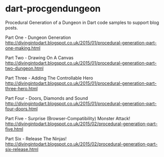 dart-procgendungeon
===================

Procedural Generation of a Dungeon in Dart code samples to support blog posts.

Part One - Dungeon Generation
http://divingintodart.blogspot.co.uk/2015/01/procedural-generation-part-one-making.html

Part Two - Drawing On A Canvas
http://divingintodart.blogspot.co.uk/2015/01/procedural-generation-part-two-dungeon.html

Part Three - Adding The Controllable Hero
http://divingintodart.blogspot.co.uk/2015/01/procedural-generation-part-three-hero.html

Part Four - Doors, Diamonds and Sound
http://divingintodart.blogspot.co.uk/2015/01/procedural-generation-part-four-doors.html

Part Five - Surprise (Browser-Compatibility) Monster Attack!
http://divingintodart.blogspot.co.uk/2015/02/procedural-generation-part-five.html

Part Six - Release The Ninjas!
http://divingintodart.blogspot.co.uk/2015/02/procedural-generation-part-six-release.html

